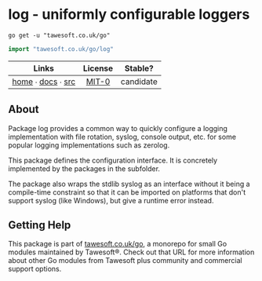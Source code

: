 # log - uniformly configurable loggers

```shell script
go get -u "tawesoft.co.uk/go"
```

```go
import "tawesoft.co.uk/go/log"
```

|  Links  | License | Stable? |
|:-------:|:-------:|:-------:|
| [home][home_log] ∙ [docs][docs_log] ∙ [src][src_log] | [MIT-0][copy_log] | candidate |

[home_log]: https://tawesoft.co.uk/go/log
[src_log]:  https://github.com/tawesoft/go/tree/master/log
[docs_log]: https://www.tawesoft.co.uk/go/doc/log
[copy_log]: https://github.com/tawesoft/go/tree/master/log/LICENSE.txt

## About

Package log provides a common way to quickly configure a logging implementation
with file rotation, syslog, console output, etc. for some popular logging
implementations such as zerolog.

This package defines the configuration interface. It is concretely
implemented by the packages in the subfolder.

The package also wraps the stdlib syslog as an interface without it being a
compile-time constraint so that it can be imported on platforms that don't
support syslog (like Windows), but give a runtime error instead.

## Getting Help

This package is part of [tawesoft.co.uk/go](https://www.tawesoft.co.uk/go),
a monorepo for small Go modules maintained by Tawesoft®.
Check out that URL for more information about other Go modules from
Tawesoft plus community and commercial support options.